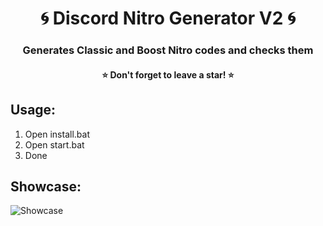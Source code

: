 <h1 align="center">🌀 Discord Nitro Generator V2 🌀</h1>
<h3 align="center">Generates Classic and Boost Nitro codes and checks them</h3>
<h4 align="center">⭐ Don't forget to leave a star! ⭐</h4>



## Usage:
1. Open install.bat
2. Open start.bat
3. Done

## Showcase:
![Showcase](https://i.imgur.com/9hYb7Sp.png)
